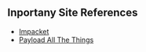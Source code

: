
## Inportany Site References

 - [Impacket](https://github.com/SecureAuthCorp/impacket)
 - [Payload All The Things](https://github.com/swisskyrepo/PayloadsAllTheThings)
 

